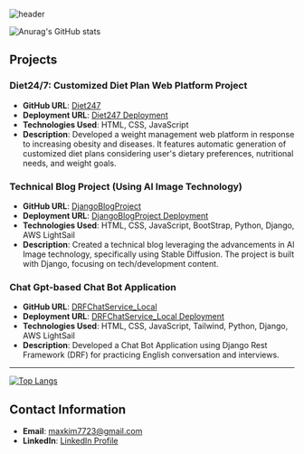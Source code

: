 ![header](https://capsule-render.vercel.app/api?type=wave&color=auto&height=300&section=header&text=Welcome!%20Maxhub.&fontSize=90)

![Anurag's GitHub stats](https://github-readme-stats.vercel.app/api?username=maxkim77&show_icons=true&theme=radical)

## Projects

### Diet24/7: Customized Diet Plan Web Platform Project
- **GitHub URL**: [Diet247](https://github.com/maxkim77/Diet247)
- **Deployment URL**: [Diet247 Deployment](https://maxkim77.github.io/Diet247/)
- **Technologies Used**: HTML, CSS, JavaScript
- **Description**: Developed a weight management web platform in response to increasing obesity and diseases. It features automatic generation of customized diet plans considering user's dietary preferences, nutritional needs, and weight goals.

### Technical Blog Project (Using AI Image Technology)
- **GitHub URL**: [DjangoBlogProject](https://github.com/maxkim77/DjangoBlogProject)
- **Deployment URL**: [DjangoBlogProject Deployment](https://maxkim77.github.io/DjangoBlogProject/)
- **Technologies Used**: HTML, CSS, JavaScript, BootStrap, Python, Django, AWS LightSail
- **Description**: Created a technical blog leveraging the advancements in AI Image technology, specifically using Stable Diffusion. The project is built with Django, focusing on tech/development content.

### Chat Gpt-based Chat Bot Application
- **GitHub URL**: [DRFChatService_Local](https://github.com/maxkim77/DRFChatService_Local)
- **Deployment URL**: [DRFChatService_Local Deployment](https://dev.maxworld7070.net/)
- **Technologies Used**: HTML, CSS, JavaScript, Tailwind, Python, Django, AWS LightSail
- **Description**: Developed a Chat Bot Application using Django Rest Framework (DRF) for practicing English conversation and interviews.

---
[![Top Langs](https://github-readme-stats.vercel.app/api/top-langs/?username=maxkim77)](https://github.com/anuraghazra/github-readme-stats)

## Contact Information
- **Email**: [maxkim7723@gmail.com](mailto:maxkim7723@gmail.com)
- **LinkedIn**: [LinkedIn Profile](https://www.linkedin.com/in/kjw77/)
